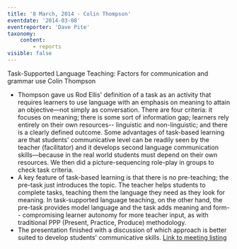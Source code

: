 ```yaml
---
title: '8 March, 2014 - Colin Thompson'
eventdate: '2014-03-08'
eventreporter: 'Dave Pite'
taxonomy:
    content:
        - reports
visible: false
---
```


Task-Supported Language Teaching: Factors for communication and grammar use
Colin Thompson
* Thompson gave us Rod Ellis' definition of a task as an activity that requires learners to use language with an emphasis on meaning to attain an objective—not simply as conversation. There are four criteria: it focuses on meaning; there is some sort of information gap; learners rely entirely on their own resources-- linguistic and non-linguistic; and there is a clearly defined outcome. Some advantages of task-based learning are that students' communicative level can be readily seen by the teacher (facilitator) and it develops second language communication skills—because in the real world students must depend on their own resources.  We then did a picture-sequencing role-play in groups to check task criteria.
* A key feature of task-based learning is that there is no pre-teaching; the pre-task just introduces the topic. The teacher helps students to complete tasks, teaching them the language they need as they look for meaning. In task-supported language teaching, on the other hand, the pre-task provides model language and the task adds meaning and form-- compromising learner autonomy for more teacher input, as with traditional PPP (Present, Practice, Produce) methodology.  
* The presentation finished with a discussion of which approach is better suited to develop students' communicative skills.
<a href="../schedule/2014/march/08">Link to meeting listing</a>

